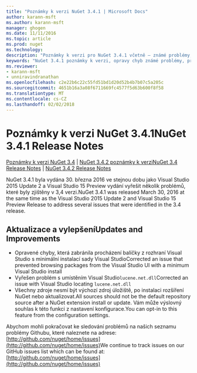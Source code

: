 ```yaml
---
title: "Poznámky k verzi NuGet 3.4.1 | Microsoft Docs"
author: karann-msft
ms.author: karann-msft
manager: ghogen
ms.date: 11/11/2016
ms.topic: article
ms.prod: nuget
ms.technology: 
description: "Poznámky k verzi pro NuGet 3.4.1 včetně – známé problémy, opravy chyb, přidaných funkcí a chcete."
keywords: "NuGet 3.4.1 poznámky k verzi, opravy chyb známé problémy, přidat funkce, chcete"
ms.reviewer:
- karann-msft
- unniravindranathan
ms.openlocfilehash: c2e22b6c22c55fd51bd1d20d52b4b7b07c5a205c
ms.sourcegitcommit: 4651b16a3a08f6711669fc4577f5d63b600f8f58
ms.translationtype: MT
ms.contentlocale: cs-CZ
ms.lasthandoff: 02/02/2018
---
```

# <a name="nuget-341-release-notes"></a><span data-ttu-id="310b7-104">Poznámky k verzi NuGet 3.4.1</span><span class="sxs-lookup"><span data-stu-id="310b7-104">NuGet 3.4.1 Release Notes</span></span>

<span data-ttu-id="310b7-105">[Poznámky k verzi NuGet 3.4](../release-notes/nuget-3.4.md) | [NuGet 3.4.2 poznámky k verzi](../release-notes/nuget-3.4.2.md)</span><span class="sxs-lookup"><span data-stu-id="310b7-105">[NuGet 3.4 Release Notes](../release-notes/nuget-3.4.md) | [NuGet 3.4.2 Release Notes](../release-notes/nuget-3.4.2.md)</span></span>

<span data-ttu-id="310b7-106">NuGet 3.4.1 byla vydána 30. března 2016 ve stejnou dobu jako Visual Studio 2015 Update 2 a Visual Studio 15 Preview vydání vyřešit několik problémů, které byly zjištěny v 3,4 verzi.</span><span class="sxs-lookup"><span data-stu-id="310b7-106">NuGet 3.4.1 was released March 30, 2016 at the same time as the Visual Studio 2015 Update 2 and Visual Studio 15 Preview Release to address several issues that were identified in the 3.4 release.</span></span>

## <a name="updates-and-improvements"></a><span data-ttu-id="310b7-107">Aktualizace a vylepšení</span><span class="sxs-lookup"><span data-stu-id="310b7-107">Updates and Improvements</span></span>

* <span data-ttu-id="310b7-108">Opravené chyby, která zabránila procházení balíčky z rozhraní Visual Studio s minimální instalací sady Visual Studio</span><span class="sxs-lookup"><span data-stu-id="310b7-108">Corrected an issue that prevented browsing packages from the Visual Studio UI with a minimum Visual Studio install</span></span>
* <span data-ttu-id="310b7-109">Vyřešen problém s umístěním Visual Studio`lucene.net.dll`</span><span class="sxs-lookup"><span data-stu-id="310b7-109">Corrected an issue with Visual Studio locating `lucene.net.dll`</span></span>
* <span data-ttu-id="310b7-110">Všechny zdroje nesmí být výchozí zdroj úložiště, po instalaci rozšíření NuGet nebo aktualizovat.</span><span class="sxs-lookup"><span data-stu-id="310b7-110">All sources should not be the default repository source after a NuGet extension install or update.</span></span>  <span data-ttu-id="310b7-111">Vám může výslovný souhlas k této funkci z nastavení konfigurace.</span><span class="sxs-lookup"><span data-stu-id="310b7-111">You can opt-in to this feature from the configuration settings.</span></span>

<span data-ttu-id="310b7-112">Abychom mohli pokračovat ke sledování problémů na našich seznamu problémy Githubu, které naleznete na adrese: [http://github.com/nuget/home/issues](http://github.com/nuget/home/issues)</span><span class="sxs-lookup"><span data-stu-id="310b7-112">We continue to track issues on our GitHub issues list which can be found at: [http://github.com/nuget/home/issues](http://github.com/nuget/home/issues)</span></span>